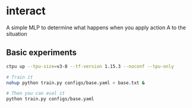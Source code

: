# interact

A simple MLP to determine what happens when you apply action A to the situation

## Basic experiments
```bash
ctpu up --tpu-size=v3-8 --tf-version 1.15.3 --noconf --tpu-only

# Train it
nohup python train.py configs/base.yaml > base.txt &

# Then you can eval it
python train.py configs/base.yaml
```